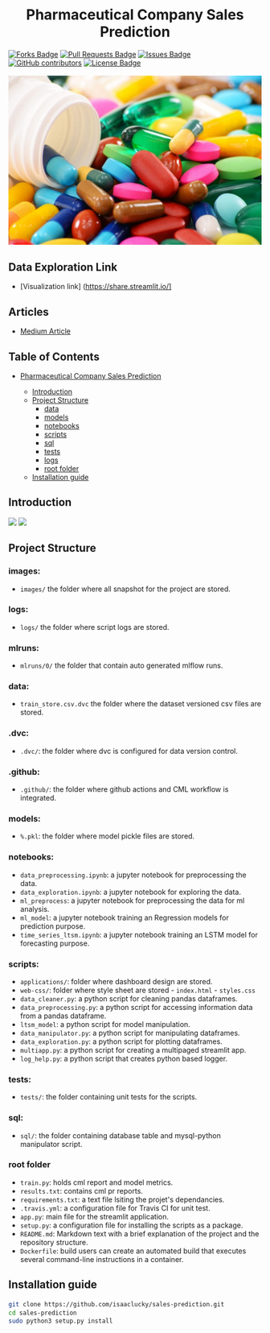 <h1 align="center">Pharmaceutical Company Sales Prediction</h1>
<div>
<a href="https://github.com/isaaclucky/sales-prediction/network/members"><img src="https://img.shields.io/github/forks/isaaclucky/sales-prediction" alt="Forks Badge"/></a>
<a href="https://github.com/isaaclucky/sales-prediction/pulls"><img src="https://img.shields.io/github/issues-pr/isaaclucky/sales-prediction" alt="Pull Requests Badge"/></a>
<a href="https://github.com/isaaclucky/sales-prediction/issues"><img src="https://img.shields.io/github/issues/isaaclucky/sales-prediction" alt="Issues Badge"/></a>
<a href="https://github.com/isaaclucky/sales-prediction/graphs/contributors"><img alt="GitHub contributors" src="https://img.shields.io/github/contributors/isaaclucky/sales-prediction?color=2b9348"></a>
<a href="https://github.com/isaaclucky/sales-prediction/blob/main/LICENSE"><img src="https://img.shields.io/github/license/isaaclucky/sales-prediction?color=2b9348" alt="License Badge"/></a>
</div>


</br>
<img src="images/pharma.jpg" name="">


## Data Exploration Link
- [Visualization link] (https://share.streamlit.io/]

## Articles
- [Medium Article](https://medium.com/)

## Table of Contents

* [Pharmaceutical Company Sales Prediction](#sales-prediction)

  - [Introduction](##Introduction)
  - [Project Structure](#project-structure)
    * [data](#data)
    * [models](#models)
    * [notebooks](#notebooks)
    * [scripts](#scripts)
    * [sql](#sql)
    * [tests](#tests)
    * [logs](#logs)
    * [root folder](#root-folder)
  - [Installation guide](#installation-guide)

## Introduction

<img src="images/slide/" name="">
<img src="images/slide/" name="">

## Project Structure

### images:

- `images/` the folder where all snapshot for the project are stored.

### logs:

- `logs/` the folder where script logs are stored.

### mlruns:
- `mlruns/0/` the folder that contain auto generated mlflow runs.
### data:

 - `train_store.csv.dvc` the folder where the dataset versioned csv files are stored.

### .dvc:
- `.dvc/`: the folder where dvc is configured for data version control.

### .github:

- `.github/`: the folder where github actions and CML workflow is integrated.

### models:
- `%.pkl`: the folder where model pickle files are stored.

### notebooks:

- `data_preprocessing.ipynb`: a jupyter notebook for preprocessing the data.
- `data_exploration.ipynb`: a jupyter notebook for exploring the data.
- `ml_preprocess`: a jupyter notebook for preprocessing the data for ml analysis.
- `ml_model`: a jupyter notebook training an Regression models for prediction purpose.
- `time_series_ltsm.ipynb`: a jupyter notebook training an LSTM model for forecasting purpose.

###  scripts:

- `applications/`: folder where dashboard design are stored.
- `web-css/`: folder where style sheet are stored
      - `index.html`
      - `styles.css`
- `data_cleaner.py`: a python script for cleaning pandas dataframes.
- `data_preprocessing.py`:  a python script for accessing information data from a pandas dataframe.
- `ltsm_model`: a python script for model manipulation.
- `data_manipulator.py`: a python script for manipulating dataframes.
- `data_exploration.py`: a python script for plotting dataframes.
- `multiapp.py`: a python script for creating a multipaged streamlit app.
- `log_help.py`: a python script that creates python based logger.
### tests:

- `tests/`: the folder containing unit tests for the scripts.

### sql:

- `sql/`: the folder containing database table and mysql-python manipulator script.
### root folder

- `train.py`: holds cml report and model metrics.
- `results.txt`: contains cml pr reports.
- `requirements.txt`: a text file lsiting the projet's dependancies.
- `.travis.yml`: a configuration file for Travis CI for unit test.
- `app.py`: main file for the streamlit application.
- `setup.py`: a configuration file for installing the scripts as a package.
- `README.md`: Markdown text with a brief explanation of the project and the repository structure.
- `Dockerfile`: build users can create an automated build that executes several command-line instructions in a container.

## Installation guide

```bash
git clone https://github.com/isaaclucky/sales-prediction.git
cd sales-prediction
sudo python3 setup.py install
```
